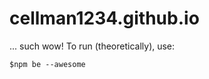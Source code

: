 # cellman1234.github.io
...
such wow!  To run (theoretically), use:
```$npm install awesome
$npm be --awesome
```
